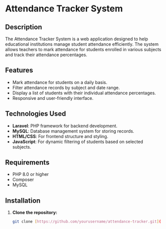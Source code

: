 # Attendance Tracker System

## Description
The Attendance Tracker System is a web application designed to help educational institutions manage student attendance efficiently. The system allows teachers to mark attendance for students enrolled in various subjects and track their attendance percentages.

## Features
- Mark attendance for students on a daily basis.
- Filter attendance records by subject and date range.
- Display a list of students with their individual attendance percentages.
- Responsive and user-friendly interface.

## Technologies Used
- **Laravel**: PHP framework for backend development.
- **MySQL**: Database management system for storing records.
- **HTML/CSS**: For frontend structure and styling.
- **JavaScript**: For dynamic filtering of students based on selected subjects.

## Requirements
- PHP 8.0 or higher
- Composer
- MySQL

## Installation

1. **Clone the repository:**
   ```bash
   git clone [https://github.com/yourusername/attendance-tracker.git](https://github.com/KaluarachchiVI/attendance.git)
